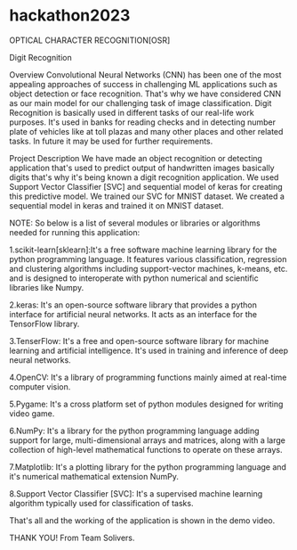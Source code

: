 # hackathon2023

OPTICAL CHARACTER RECOGNITION[OSR]

Digit Recognition


Overview
Convolutional Neural Networks (CNN) has been one of the most appealing approaches of success in challenging ML applications such as object detection or face recognition.
That's why we have considered CNN as our main model for our challenging task of image classification.
Digit Recognition is basically used in different tasks of our real-life work purposes.
It's used in banks for reading checks and in detecting number plate of vehicles like at toll plazas and many other places and other related tasks.
In future it may be used for further requirements.

Project Description
We have made an object recognition or detecting application that's used to predict output of handwritten images basically digits that's why it's being known a digit recognition application.
We used Support Vector Classifier [SVC] and sequential model of keras for creating this predictive model. We trained our SVC for MNIST dataset. We created a sequential model in keras and trained it on MNIST dataset.


NOTE:
So below is a list of several modules or libraries or algorithms needed for running this application:

1.scikit-learn[sklearn]:It's a free software machine learning library for the python programming language. It features various classification, regression and clustering algorithms including support-vector machines, k-means, etc. and is designed to interoperate with python numerical and scientific libraries like Numpy.

2.keras: It's an open-source software library that provides a python interface for artificial neural networks. It acts as an interface for the TensorFlow library.

3.TenserFlow: It's a free and open-source software library for machine learning and artificial intelligence. It's used in training and inference of deep neural networks.

4.OpenCV: It's a library of programming functions mainly aimed at real-time computer vision.

5.Pygame: It's a cross platform set of python modules designed for writing video game.

6.NumPy: It's a library for the python programming language adding support for large, multi-dimensional arrays and matrices, along with a large collection of high-level mathematical functions to operate on these arrays.

7.Matplotlib: It's a plotting library for the python programming language and it's numerical mathematical extension NumPy.

8.Support Vector Classifier [SVC]: It's a supervised machine learning algorithm typically used for classification of tasks.


That's all and the working of the application is shown in the demo video.

THANK YOU!
From Team Solivers.
